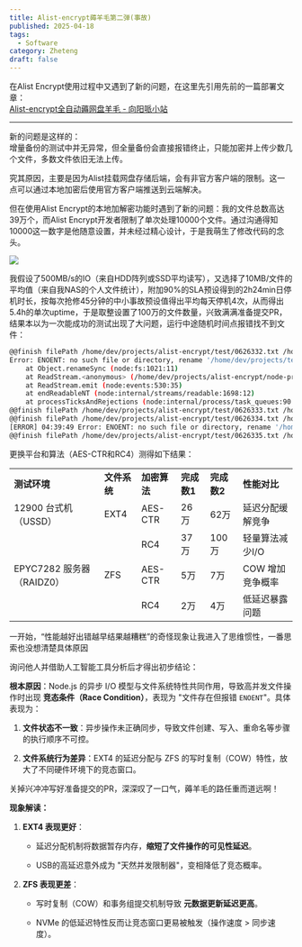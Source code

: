 ```yaml
---
title: Alist-encrypt薅羊毛第二弹(事故)
published: 2025-04-18
tags:
  - Software
category: Zheteng
draft: false
---
```

在Alist Encrypt使用过程中又遇到了新的问题，在这里先引用先前的一篇部署文章：  
[Alist-encrypt全自动薅网盘羊毛 - 向阳哌小站](https://www.sunnypai.top/posts/alist-encrypt%E5%85%A8%E8%87%AA%E5%8A%A8%E8%96%85%E7%BD%91%E7%9B%98%E7%BE%8A%E6%AF%9B/)

---

新的问题是这样的：  
增量备份的测试中并无异常，但全量备份会直接报错终止，只能加密并上传少数几个文件，多数文件依旧无法上传。

究其原因，主要是因为Alist挂载网盘存储后端，会有非官方客户端的限制。这一点可以通过本地加密后使用官方客户端推送到云端解决。

但在使用Alist Encrypt的本地加解密功能时遇到了新的问题：我的文件总数高达39万个，而Alist Encrypt开发者限制了单次处理10000个文件。通过沟通得知10000这一数字是他随意设置，并未经过精心设计，于是我萌生了修改代码的念头。

![](https://assets.blog.edge.sunnypai.top/Alist-encrypt薅羊毛第二弹(事故)01.png)

我假设了500MB/s的IO（来自HDD阵列或SSD平均读写），又选择了10MB/文件的平均值（来自我NAS的个人文件统计），附加90%的SLA预设得到的2h24min日停机时长，按每次抢修45分钟的中小事故预设值得出平均每天停机4次，从而得出5.4h的单次uptime，于是取整设置了100万的文件数量，兴致满满准备提交PR，结果本以为一次能成功的测试出现了大问题，运行中途随机时间点报错找不到文件：

```bash
@@finish filePath /home/dev/projects/alist-encrypt/test/0626332.txt /home/dev/projects/testout/.temp/0626332.txt
Error: ENOENT: no such file or directory, rename '/home/dev/projects/testout/.temp/0626332.txt' -> '/home/dev/projects/testout/0626332.txt'
    at Object.renameSync (node:fs:1021:11)
    at ReadStream.<anonymous> (/home/dev/projects/alist-encrypt/node-proxy/src/utils/convertFile.ts:91:12)
    at ReadStream.emit (node:events:530:35)
    at endReadableNT (node:internal/streams/readable:1698:12)
    at processTicksAndRejections (node:internal/process/task_queues:90:21)
@@finish filePath /home/dev/projects/alist-encrypt/test/0626333.txt /home/dev/projects/testout/.temp/0626333.txt
@@finish filePath /home/dev/projects/alist-encrypt/test/0626334.txt /home/dev/projects/testout/.temp/0626334.txt
[ERROR] 04:39:49 Error: ENOENT: no such file or directory, rename '/home/dev/projects/testout/.temp/0626332.txt' -> '/home/dev/projects/testout/0626332.txt'
@@finish filePath /home/dev/projects/alist-encrypt/test/0626335.txt /home/dev/projects/testout/.temp/0626335.txt
```

更换平台和算法（AES-CTR和RC4）测得如下结果：

|   |   |   |   |   |   |
|---|---|---|---|---|---|
|**测试环境**|**文件系统**|**加密算法**|**完成数1**|**完成数2**|**性能对比**|
|12900 台式机（USSD）|EXT4|AES-CTR|26万|62万|延迟分配缓解竞争|
|||RC4|37万|100万|轻量算法减少I/O|
|EPYC7282 服务器（RAIDZ0）|ZFS|AES-CTR|5万|7万|COW 增加竞争概率|
|||RC4|2万|4万|低延迟暴露问题|

一开始，“性能越好出错越早结果越糟糕”的奇怪现象让我进入了思维惯性，一番思索也没想清楚具体原因

询问他人并借助人工智能工具分析后才得出初步结论：

**根本原因**：Node.js 的异步 I/O 模型与文件系统特性共同作用，导致高并发文件操作时出现 **竞态条件（Race Condition）**，表现为 "文件存在但报错 `ENOENT`"。具体表现为：

1. **文件状态不一致**：异步操作未正确同步，导致文件创建、写入、重命名等步骤的执行顺序不可控。
    
2. **文件系统行为差异**：EXT4 的延迟分配与 ZFS 的写时复制（COW）特性，放大了不同硬件环境下的竞态窗口。
    

关掉兴冲冲写好准备提交的PR，深深叹了一口气，薅羊毛的路任重而道远啊！

**现象解读：**

1. **EXT4 表现更好**：
    
    - 延迟分配机制将数据暂存内存，**缩短了文件操作的可见性延迟**。
        
    - USB的高延迟意外成为 "天然并发限制器"，变相降低了竞态概率。
        
2. **ZFS 表现更差**：
    
    - 写时复制（COW）和事务组提交机制导致 **元数据更新延迟更高**。
        
    - NVMe 的低延迟特性反而让竞态窗口更易被触发（操作速度 > 同步速度）。